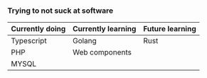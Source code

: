 ### Trying to not suck at software


| Currently doing  | Currently learning | Future learning  |
| ---------------- |  ----------------  | ---------------- |       
| Typescript       | Golang             |   Rust           |
| PHP              | Web components     |                  |
| MYSQL            |                    |                  |

